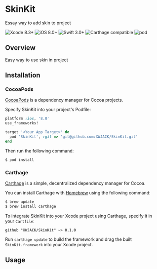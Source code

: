 # SkinKit

Essay way to add skin to project

![Xcode 8.3+](https://img.shields.io/badge/Xcode-8.3%2B-blue.svg)
![iOS 8.0+](https://img.shields.io/badge/iOS-8.0%2B-blue.svg)
![Swift 3.0+](https://img.shields.io/badge/Swift-3.0%2B-orange.svg)
![Carthage compatible](https://img.shields.io/badge/Carthage-compatible-brightgreen.svg)
![pod](https://img.shields.io/badge/pod-v0.1.0-brightgreen.svg)

## Overview

Easy way to use skin in project

## Installation

### CocoaPods

[CocoaPods](https://cocoapods.org/) is a dependency manager for Cocoa projects.

Specify SkinKit into your project's Podfile:

```ruby
platform :ios, '8.0'
use_frameworks!

target '<Your App Target>' do
  pod 'SkinKit', :git => 'git@github.com:XWJACK/SkinKit.git'
end
```

Then run the following command:

```sh
$ pod install
```

### Carthage

[Carthage](https://github.com/Carthage/Carthage) is a simple, decentralized
dependency manager for Cocoa.

You can install Carthage with [Homebrew](http://brew.sh/) using the following command:

```bash
$ brew update
$ brew install carthage
```

To integrate SkinKit into your Xcode project using Carthage, specify it in your `Cartfile`:

```ogdl
github "XWJACK/SkinKit" ~> 0.1.0
```

Run `carthage update` to build the framework and drag the built `SkinKit.framework` into your Xcode project.

## Usage


